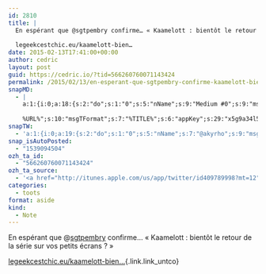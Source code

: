 ```yaml
---
id: 2810
title: |
  En espérant que @sgtpembry confirme… « Kaamelott : bientôt le retour de la série sur vos petits écrans ? »
  
  legeekcestchic.eu/kaamelott-bien…
date: 2015-02-13T17:41:00+00:00
author: cedric
layout: post
guid: https://cedric.io/?tid=566260760071143424
permalink: /2015/02/13/en-esperant-que-sgtpembry-confirme-kaamelott-bientot-le-retour-de-la-serie-sur-vos-petits-ecrans-legeekcestchic-eu-kaamelott-bien/
snapMD:
  - |
    a:1:{i:0;a:18:{s:2:"do";s:1:"0";s:5:"nName";s:9:"Medium #0";s:9:"msgFormat";s:19:"%FULLTEXT%
    
    %URL%";s:10:"msgTFormat";s:7:"%TITLE%";s:6:"appKey";s:29:"x5g9a34l5z294i5y2q284e4g54454";s:6:"appSec";s:85:"d3h0a44e4s2b4i5u2r234m5f5b4v2l5q2a444h574347464a454x2w20374447494c484b4w2c464f5u2d4z2";s:8:"inclTags";s:1:"1";s:7:"fltrsOn";i:0;s:5:"fltrs";a:0:{}s:7:"proxyOn";i:0;s:7:"useSURL";i:0;s:1:"v";i:350;s:4:"publ";s:1:"0";s:11:"accessToken";s:65:"2353413aa5437433e5648ccf74a16119308317c52d1a24d8ed99f26add037528a";s:12:"appAppUserID";s:65:"104b21fd8da79171a6e7bf800d03b4b761204f242935e05d2d86850a6b1635f77";s:14:"appAppUserName";s:26:"Cédric Bousmanne (akyrho)";s:13:"appAppUserURL";s:26:"https://medium.com/@akyrho";s:7:"pubList";a:0:{}}}
snapTW:
  - 'a:1:{i:0;a:19:{s:2:"do";s:1:"0";s:5:"nName";s:7:"@akyrho";s:9:"msgFormat";s:26:"%TITLE%. %EXCERPT% - %URL%";s:6:"appKey";s:55:"x5g9a8325v2y475r3c4m48584n53446p423r3r5u3e356j5j3k4r2p3";s:6:"appSec";s:105:"d3h0a94o46415u594v3q5l5n5l4r4x474x4j484o473u4i5w2m4k494z2k344n306n5r3l5v2s554p4n3p3k45495c3z4v4d3m3u5w525";s:7:"fltrsOn";i:0;s:5:"fltrs";a:0:{}s:7:"proxyOn";i:0;s:7:"useSURL";i:0;s:1:"v";i:350;s:5:"twURL";s:25:"http://twitter.com/akyrho";s:11:"accessToken";s:50:"6678782-Eyg60SCeh7762DEIsYtTPD5GVeOuSN8ATMdF2Lpppe";s:14:"accessTokenSec";s:45:"PgGDCbcYLJnR5esZjY9ID72A33mUNCYnQwaQTBsojSJNa";s:5:"tw140";i:0;s:10:"riComments";s:1:"1";s:11:"riCommentsM";s:1:"1";s:12:"riCommentsAA";s:1:"1";s:8:"attchImg";s:1:"1";s:9:"wpImgSize";s:4:"full";}}'
snap_isAutoPosted:
  - "1539094504"
ozh_ta_id:
  - "566260760071143424"
ozh_ta_source:
  - '<a href="http://itunes.apple.com/us/app/twitter/id409789998?mt=12" rel="nofollow">Twitter for Mac</a>'
categories:
  - toots
format: aside
kind:
  - Note
---
```

En espérant que <span class="username username_linked">@<a href="https://twitter.com/sgtpembry" title="Alexandre Astier">sgtpembry</a></span> confirme… « Kaamelott : bientôt le retour de la série sur vos petits écrans ? »

[legeekcestchic.eu/kaamelott-bien…](http://legeekcestchic.eu/kaamelott-bientot-le-retour-de-la-serie-sur-vos-petits-ecrans/?utm_content=bufferaeddc&utm_medium=social&utm_source=facebook.com&utm_campaign=buffer "http://legeekcestchic.eu/kaamelott-bientot-le-retour-de-la-serie-sur-vos-petits-ecrans/?utm_content=bufferaeddc&utm_medium=social&utm_source=facebook.com&utm_campaign=buffer"){.link.link_untco}